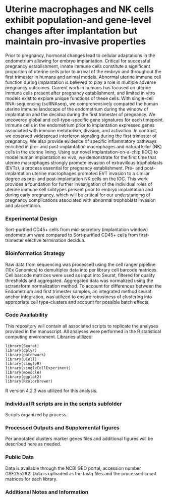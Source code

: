 # Uterine macrophages and NK cells exhibit population-and gene-level changes after implantation but maintain pro-invasive properties

Prior to pregnancy, hormonal changes lead to cellular adaptations in the endometrium allowing for embryo implantation. Critical for successful pregnancy establishment, innate immune cells constitute a significant proportion of uterine cells prior to arrival of the embryo and throughout the first trimester in humans and animal models. Abnormal uterine immune cell function during implantation is believed to play a role in multiple adverse pregnancy outcomes. Current work in humans has focused on uterine immune cells present after pregnancy establishment, and limited in vitro models exist to explore unique functions of these cells. With single-cell RNA-sequencing (scRNAseq), we comprehensively compared the human uterine immune landscape of the endometrium during the window of implantation and the decidua during the first trimester of pregnancy. We uncovered global and cell-type-specific gene signatures for each timepoint. Immune cells in the endometrium prior to implantation expressed genes associated with immune metabolism, division, and activation. In contrast, we observed widespread interferon signaling during the first trimester of pregnancy. We also provide evidence of specific inflammatory pathways enriched in pre- and post-implantation macrophages and natural killer (NK) cells in the uterine lining. Using our novel implantation-on-a-chip (IOC) to model human implantation ex vivo, we demonstrate for the first time that uterine macrophages strongly promote invasion of extravillous trophoblasts (EVTs), a process essential for pregnancy establishment. Pre- and post-implantation uterine macrophages promoted EVT invasion to a similar degree as pre- and post-implantation NK cells on the IOC. This work provides a foundation for further investigation of the individual roles of uterine immune cell subtypes present prior to embryo implantation and during early pregnancy, which will be critical for our understanding of pregnancy complications associated with abnormal trophoblast invasion and placentation.

### Experimental Design

Sort-purified CD45+ cells from mid-secretory (implantation window) endometrium were compared to Sort-purified CD45+ cells from first-trimester elective termination decidua.

### Bioinformatics Strategy

Raw data from sequencing was processed using the cell ranger pipeline (10x Genomics) to demultiplex data into per library cell barcode matrices. Cell barcode matrices were used as input into Seurat, filtered for quality thresholds and aggregated. Aggregated data was normalized using the sctransform normalization method. To account for differences between the Endometrium and first trimester samples, an integrated method seurat anchor integration, was utilized to ensure robustness of clustering into appropriate cell type-clusters and account for possible batch effects.  

### Code Availability

This repository will contain all associated scripts to replicate the analyses provided in the manuscript. All analyses were performed in the R statistical computing environment. Libraries utilized:

```
library(Seurat)
library(dplyr)
library(patchwork)
library(UCell)
library(singleR)
library(singleCellExperiment)
library(monocle)
library(ggplot2)
library(Rcolorbrewer)

```

R version 4.2.3 was utilized for this analysis.





### Individual R scripts are in the scripts subfolder

Scripts organized by process.




### Processed Outputs and Supplemental figures

Per annotated clusters marker genes files and additional figures will be described here as needed.




### Public Data

Data is available through the NCBI GEO portal, accession number GSE255282. Data is uploaded as the fastq files and the processed count matrices for each library. 






 
 
 ### Additional Notes and Information
 

